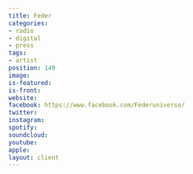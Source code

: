 ```yaml
---
title: Feder
categories:
- radio
- digital
- press
tags:
- artist
position: 149
image: 
is-featured: 
is-front: 
website: 
facebook: https://www.facebook.com/Federuniverse/
twitter: 
instagram: 
spotify: 
soundcloud: 
youtube: 
apple: 
layout: client
---
```


